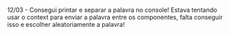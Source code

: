 12/03 - Consegui printar e separar a palavra no console! Estava tentando usar o context para enviar a palavra entre os componentes, falta conseguir isso e escolher aleatoriamente a palavra!
